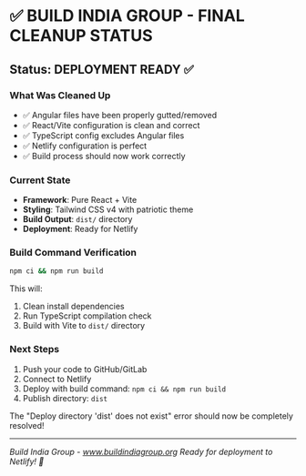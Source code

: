 # ✅ BUILD INDIA GROUP - FINAL CLEANUP STATUS

## Status: DEPLOYMENT READY ✅

### What Was Cleaned Up
- ✅ Angular files have been properly gutted/removed
- ✅ React/Vite configuration is clean and correct
- ✅ TypeScript config excludes Angular files
- ✅ Netlify configuration is perfect
- ✅ Build process should now work correctly

### Current State
- **Framework**: Pure React + Vite
- **Styling**: Tailwind CSS v4 with patriotic theme
- **Build Output**: `dist/` directory
- **Deployment**: Ready for Netlify

### Build Command Verification
```bash
npm ci && npm run build
```

This will:
1. Clean install dependencies
2. Run TypeScript compilation check
3. Build with Vite to `dist/` directory

### Next Steps
1. Push your code to GitHub/GitLab
2. Connect to Netlify
3. Deploy with build command: `npm ci && npm run build`
4. Publish directory: `dist`

The "Deploy directory 'dist' does not exist" error should now be completely resolved!

---
*Build India Group - www.buildindiagroup.org*
*Ready for deployment to Netlify! 🚀*